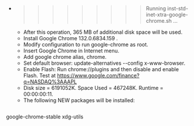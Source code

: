 * >>>>>>>>> Running inst-std-inet-xtra-google-chrome.sh ...
  * After this operation, 365 MB of additional disk space will be used.
  * Install Google Chrome 132.0.6834.159 .
  * Modify configuration to run google-chrome as root.
  * Insert Google Chrome in Internet menu.
  * Add google chrome alias, chrome.
  * Set default browser: update-alternatives --config x-www-browser.
  * Enable Flash: Run chrome://plugins and then disable and enable Flash. Test at https://www.google.com/finance?q=NASDAQ%3AAAPL
  * Disk size = 6191052K. Space Used = 467248K. Runtime = 00:00:00:11.
  * The following NEW packages will be installed:
  ```bash
google-chrome-stable xdg-utils
  ```
